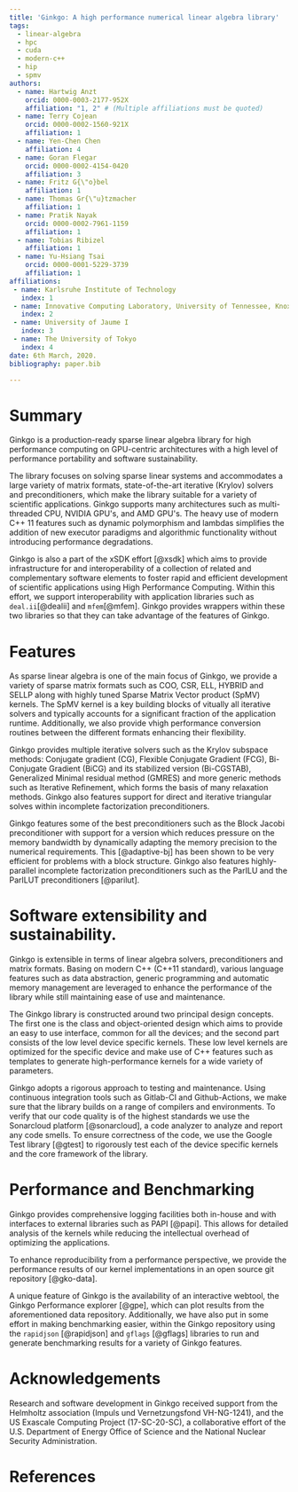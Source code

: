 ```yaml
---
title: 'Ginkgo: A high performance numerical linear algebra library'
tags:
  - linear-algebra
  - hpc
  - cuda
  - modern-c++
  - hip
  - spmv
authors:
  - name: Hartwig Anzt
    orcid: 0000-0003-2177-952X
    affiliation: "1, 2" # (Multiple affiliations must be quoted)
  - name: Terry Cojean
    orcid: 0000-0002-1560-921X
    affiliation: 1 
  - name: Yen-Chen Chen 
    affiliation: 4 
  - name: Goran Flegar
    orcid: 0000-0002-4154-0420
    affiliation: 3 
  - name: Fritz G{\"o}bel
    affiliation: 1 
  - name: Thomas Gr{\"u}tzmacher 
    affiliation: 1
  - name: Pratik Nayak 
    orcid: 0000-0002-7961-1159
    affiliation: 1 
  - name: Tobias Ribizel 
    affiliation: 1 
  - name: Yu-Hsiang Tsai 
    orcid: 0000-0001-5229-3739
    affiliation: 1 
affiliations:
 - name: Karlsruhe Institute of Technology
   index: 1
 - name: Innovative Computing Laboratory, University of Tennessee, Knoxville 
   index: 2
 - name: University of Jaume I 
   index: 3
 - name: The University of Tokyo 
   index: 4
date: 6th March, 2020.
bibliography: paper.bib

---
```


# Summary

Ginkgo is a production-ready sparse linear algebra library for high performance 
computing on GPU-centric architectures with a high level of performance portability
and software sustainability.

The library focuses on solving sparse linear systems and accommodates a large variety
of matrix formats, state-of-the-art iterative (Krylov) solvers and preconditioners, 
which make the library suitable for a variety of scientific applications. Ginkgo
supports many architectures such as multi-threaded CPU, NVIDIA GPU's, and AMD GPU's.
The heavy use of modern C++ 11 features such as dynamic polymorphism and lambdas
simplifies the addition of new executor paradigms and algorithmic functionality
without introducing performance degradations. 

Ginkgo is also a part of the xSDK effort [@xsdk] which aims to provide infrastructure
for and interoperability of a collection of related and complementary software 
elements to foster rapid and efficient development of scientific applications
using High Performance Computing. Within this effort, we support interoperability with
application libraries such as `deal.ii`[@dealii] and `mfem`[@mfem]. Ginkgo provides
wrappers within these two libraries so that they can take advantage of the features of
Ginkgo. 

# Features

As sparse linear algebra is one of the main focus of Ginkgo, we provide a variety of 
sparse matrix formats such as COO, CSR, ELL, HYBRID and SELLP along with highly tuned
Sparse Matrix Vector product (SpMV) kernels. The SpMV kernel is a key building 
blocks of vitually all iterative solvers and typically accounts for a significant 
fraction of the application runtime. Additionally, we also provide vhigh performance 
conversion routines between the different formats enhancing their flexibility.

Ginkgo provides multiple iterative solvers such as the Krylov subspace
methods: Conjugate gradient (CG), Flexible Conjugate Gradient (FCG), Bi-Conjugate
Gradient (BiCG) and its stabilized version (Bi-CGSTAB), Generalized Minimal
residual method (GMRES) and more generic methods such as Iterative Refinement,
which forms the basis of many relaxation methods. Ginkgo also features support for 
direct and iterative triangular solves within incomplete factorization preconditioners.

Ginkgo features some of the best preconditioners such as the Block Jacobi
preconditioner with support for a version which reduces pressure on the memory bandwidth 
by dynamically adapting the memory precision to the numerical requirements.
This [@adaptive-bj] has been shown to be very efficient for problems with a block 
structure.
Ginkgo also features highly-parallel incomplete factorization preconditioners such as 
the ParILU and the ParILUT preconditioners [@parilut].


# Software extensibility and sustainability.

Ginkgo is extensible in terms of linear algebra solvers, preconditioners and
matrix formats. Basing on modern C++ (C++11 standard), various language features
such as data abstraction, generic programming and automatic memory management are
leveraged to enhance the performance of the library while still maintaining ease of 
use and maintenance. 

The Ginkgo library is constructed around two principal design concepts. The first
one is the class and object-oriented design which aims to provide an easy to use 
interface, common for all the devices; and the second part consists of the low level
device specific kernels. These low level kernels are optimized for the specific device
and make use of C++ features such as templates to generate high-performance kernels 
for a wide variety of parameters. 

Ginkgo adopts a rigorous approach to testing and maintenance. Using continuous
integration tools such as Gitlab-CI and Github-Actions, we make sure that 
the library builds on a range of compilers and environments. To verify that our code
quality is of the highest standards we use the Sonarcloud platform [@sonarcloud],
a code analyzer to analyze and report any code smells. To ensure correctness of
the code, we use the Google Test library [@gtest] to rigorously test each of the
device specific kernels and the core framework of the library. 


# Performance and Benchmarking

Ginkgo provides comprehensive logging facilities both in-house and with interfaces
to external libraries such as PAPI [@papi]. This allows for detailed analysis of
the kernels while reducing the intellectual overhead of optimizing the applications.

To enhance reproducibility from a performance perspective, we provide the performance 
results of our kernel implementations in an open source git repository [@gko-data].

A unique feature of Ginkgo is the availability of an interactive webtool, the  Ginkgo
Performance explorer [@gpe], which can plot results from the aforementioned data 
repository. Additionally, we have also put in some effort in making benchmarking
easier, within the Ginkgo repository using the `rapidjson` [@rapidjson] and 
`gflags` [@gflags] libraries to run and generate benchmarking results for a variety 
of Ginkgo features.

# Acknowledgements
Research and software development in Ginkgo received support from the Helmholtz 
association (Impuls und Vernetzungsfond VH-NG-1241), and the US Exascale Computing 
Project (17-SC-20-SC), a collaborative effort of the U.S. Department of Energy Office 
of Science and the National Nuclear Security Administration.

# References
